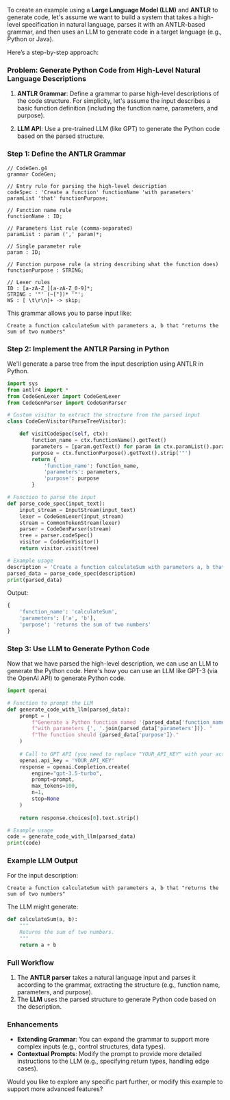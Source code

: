 To create an example using a **Large Language Model (LLM)** and **ANTLR** to generate code, let's assume we want to build a system that takes a high-level specification in natural language, parses it with an ANTLR-based grammar, and then uses an LLM to generate code in a target language (e.g., Python or Java).

Here’s a step-by-step approach:

### Problem: Generate Python Code from High-Level Natural Language Descriptions

1. **ANTLR Grammar**: Define a grammar to parse high-level descriptions of the code structure. For simplicity, let's assume the input describes a basic function definition (including the function name, parameters, and purpose).

2. **LLM API**: Use a pre-trained LLM (like GPT) to generate the Python code based on the parsed structure.

### Step 1: Define the ANTLR Grammar

```antlr
// CodeGen.g4
grammar CodeGen;

// Entry rule for parsing the high-level description
codeSpec : 'Create a function' functionName 'with parameters' paramList 'that' functionPurpose;

// Function name rule
functionName : ID;

// Parameters list rule (comma-separated)
paramList : param (',' param)*;

// Single parameter rule
param : ID;

// Function purpose rule (a string describing what the function does)
functionPurpose : STRING;

// Lexer rules
ID : [a-zA-Z_][a-zA-Z_0-9]*;
STRING : '"' (~["])* '"';
WS : [ \t\r\n]+ -> skip;
```

This grammar allows you to parse input like:
```
Create a function calculateSum with parameters a, b that "returns the sum of two numbers"
```

### Step 2: Implement the ANTLR Parsing in Python

We'll generate a parse tree from the input description using ANTLR in Python.

```python
import sys
from antlr4 import *
from CodeGenLexer import CodeGenLexer
from CodeGenParser import CodeGenParser

# Custom visitor to extract the structure from the parsed input
class CodeGenVisitor(ParseTreeVisitor):

    def visitCodeSpec(self, ctx):
        function_name = ctx.functionName().getText()
        parameters = [param.getText() for param in ctx.paramList().param()]
        purpose = ctx.functionPurpose().getText().strip('"')
        return {
            'function_name': function_name,
            'parameters': parameters,
            'purpose': purpose
        }

# Function to parse the input
def parse_code_spec(input_text):
    input_stream = InputStream(input_text)
    lexer = CodeGenLexer(input_stream)
    stream = CommonTokenStream(lexer)
    parser = CodeGenParser(stream)
    tree = parser.codeSpec()
    visitor = CodeGenVisitor()
    return visitor.visit(tree)

# Example usage
description = 'Create a function calculateSum with parameters a, b that "returns the sum of two numbers"'
parsed_data = parse_code_spec(description)
print(parsed_data)
```

Output:
```python
{
    'function_name': 'calculateSum',
    'parameters': ['a', 'b'],
    'purpose': 'returns the sum of two numbers'
}
```

### Step 3: Use LLM to Generate Python Code

Now that we have parsed the high-level description, we can use an LLM to generate the Python code. Here's how you can use an LLM like GPT-3 (via the OpenAI API) to generate Python code.

```python
import openai

# Function to prompt the LLM
def generate_code_with_llm(parsed_data):
    prompt = (
        f"Generate a Python function named '{parsed_data['function_name']}' "
        f"with parameters {', '.join(parsed_data['parameters'])}. "
        f"The function should {parsed_data['purpose']}."
    )
    
    # Call to GPT API (you need to replace "YOUR_API_KEY" with your actual key)
    openai.api_key = 'YOUR_API_KEY'
    response = openai.Completion.create(
        engine="gpt-3.5-turbo",
        prompt=prompt,
        max_tokens=100,
        n=1,
        stop=None
    )
    
    return response.choices[0].text.strip()

# Example usage
code = generate_code_with_llm(parsed_data)
print(code)
```

### Example LLM Output

For the input description:

```
Create a function calculateSum with parameters a, b that "returns the sum of two numbers"
```

The LLM might generate:

```python
def calculateSum(a, b):
    """
    Returns the sum of two numbers.
    """
    return a + b
```

### Full Workflow

1. The **ANTLR parser** takes a natural language input and parses it according to the grammar, extracting the structure (e.g., function name, parameters, and purpose).
2. The **LLM** uses the parsed structure to generate Python code based on the description.

### Enhancements

- **Extending Grammar**: You can expand the grammar to support more complex inputs (e.g., control structures, data types).
- **Contextual Prompts**: Modify the prompt to provide more detailed instructions to the LLM (e.g., specifying return types, handling edge cases).

Would you like to explore any specific part further, or modify this example to support more advanced features?
